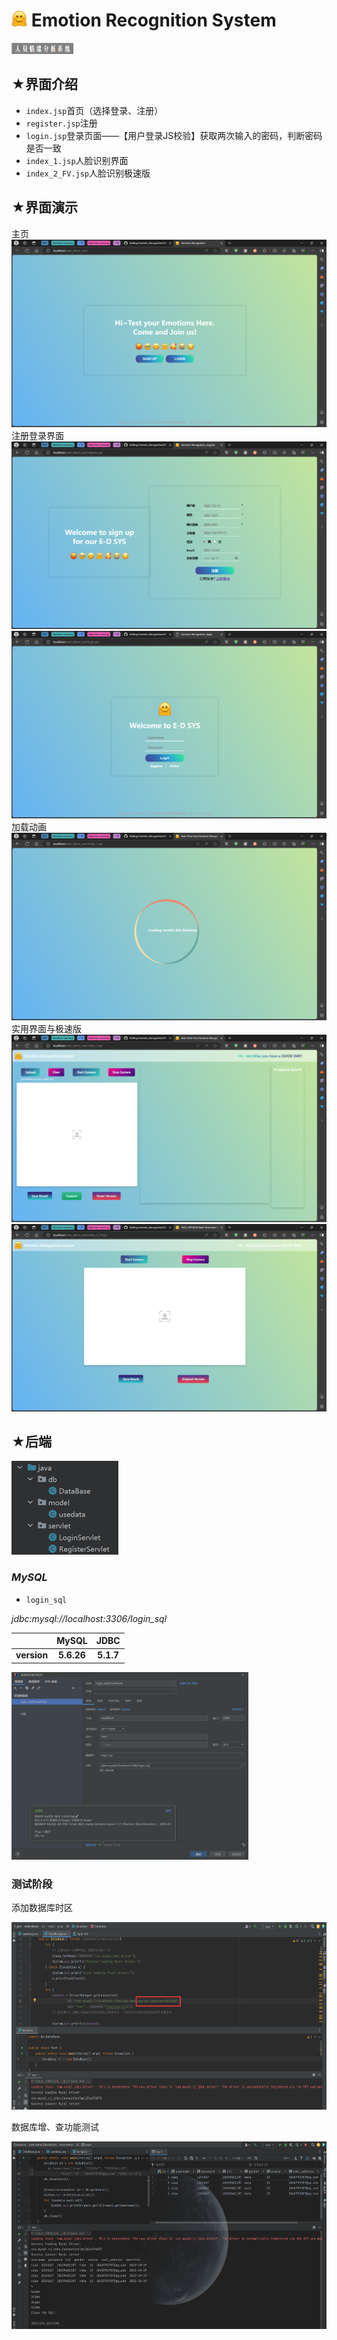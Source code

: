 # <img alt="img.png" height="25" src="./README/logo.png" width="25"/> Emotion Recognition System
<img alt="h1.png" height="18" src="./README/h1.png" />

## ★界面介绍  

- `index.jsp`首页（选择登录、注册）
- `register.jsp`注册
- `login.jsp`登录页面——【用户登录JS校验】获取两次输入的密码，判断密码是否一致
- `index_1.jsp`人脸识别界面
- `index_2_FV.jsp`人脸识别极速版  

## ★界面演示  

主页  
<img height="300" src="./README/index.png" />   
注册登录界面  
<img height="300" src="./README/register.png" /> <img height="300" src="./README/login.png" />  
加载动画  
<img height="300" src="./README/loading_models.png" />  
实用界面与极速版  
<img height="300" src="./README/home.png" /> <img height="300" src="./README/fast_version.png" /> 

## ★后端
<img alt="java.png" height="150" src="./README/java.png" />  

### *MySQL*
- `login_sql`  

*jdbc:mysql://localhost:3306/login_sql*  


|             |    MySQL     |    JDBC     |  
|-------------|:------------:|:-----------:|
| **version** |  **5.6.26**  |  **5.1.7**  |


<img height="300" src="./README/img.png" />

### 测试阶段  
添加数据库时区  

<img height="300" src="./README/test.png" />

数据库增、查功能测试  

<img height="300" src="./README/test_sql.png" />

